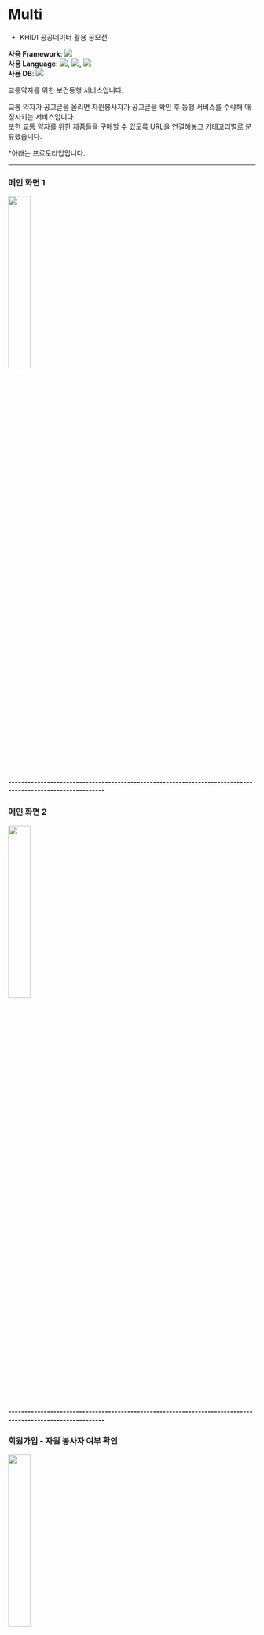 # Multi
* KHIDI 공공데이터 활용 공모전

**사용 Framework**: <img src="https://img.shields.io/badge/Django-3766AB?style=flat-square&logo=Django&logoColor=white"/>  
**사용 Language**: <img src="https://img.shields.io/badge/Python-3766AB?style=flat-square&logo=Python&logoColor=white"/>, <img src="https://img.shields.io/badge/HTML-3766AB?style=flat-square&logo=HTML&logoColor=white"/>, <img src="https://img.shields.io/badge/CSS-3766AB?style=flat-square&logo=CSS&logoColor=white"/>  
**사용 DB**: <img src="https://img.shields.io/badge/MariaDB-3766AB?style=flat-square&logo=MariaDB&logoColor=white"/>  

교통약자를 위한 보건동행 서비스입니다.

교통 약자가 공고글을 올리면 자원봉사자가 공고글을 확인 후 동행 서비스를 수락해 매칭시키는 서비스입니다.  
또한 교통 약자를 위한 제품들을 구매할 수 있도록 URL을 연결해놓고 카테고리별로 분류했습니다.

*아래는 프로토타입입니다.

---

### 메인 화면 1
<img src="https://github.com/user-attachments/assets/65933619-0538-4720-b884-ee5134ec8a3d" width="30%">

**----------------------------------------------------------------------------------------------------------**

### 메인 화면 2
<img src="https://github.com/user-attachments/assets/72991c94-16b1-4ce5-aaba-b0210c60285c" width="30%">

**----------------------------------------------------------------------------------------------------------**

### 회원가입 - 자원 봉사자 여부 확인
<img src="https://github.com/user-attachments/assets/5970cc0f-4ba2-4fed-831f-73ac14f0da0b" width="30%">

**----------------------------------------------------------------------------------------------------------**
### 로그인
<img src="https://github.com/user-attachments/assets/ff6a381b-ae83-4aed-903e-5cfdf06ff1fe" width="30%">

**----------------------------------------------------------------------------------------------------------**

### 교통 약자 글 작성
<img src="https://github.com/user-attachments/assets/e446f683-b555-4332-a2fa-63af01615711" width="30%">

**----------------------------------------------------------------------------------------------------------**
### 교통 약자 글 리스트 뷰
<img src="https://github.com/user-attachments/assets/049648cc-215e-4c26-91dc-b749705b2a4e" width="30%">

**----------------------------------------------------------------------------------------------------------**
### 봉사자 글 리스트 뷰
<img src="https://github.com/user-attachments/assets/81fd39b6-0e25-4c41-8e89-a9fda4d0c6dd" width="30%">

**----------------------------------------------------------------------------------------------------------**
### 교통 약자 글 디테일 뷰
<img src="https://github.com/user-attachments/assets/19095cba-a57b-469c-8acc-c74af5746356" width="30%">

**----------------------------------------------------------------------------------------------------------**

### 봉사자 글 디테일 뷰
<img src="https://github.com/user-attachments/assets/c5962a04-5ea0-4a25-99a8-e6b5a9d348ef" width="30%">

**----------------------------------------------------------------------------------------------------------**

### 교통 약자 내 글 확인
<img src="https://github.com/user-attachments/assets/09ad3739-dbb8-4d65-9e67-4cd1b2e198db" width="30%">

**----------------------------------------------------------------------------------------------------------**

### 동행자 매칭 완료 글 확인
<img src="https://github.com/user-attachments/assets/dd3d709f-1eb2-49ea-94b6-09aba7c1b71c" width="30%">

**----------------------------------------------------------------------------------------------------------**

### 동행자 정보 확인
<img src="https://github.com/user-attachments/assets/8c46287a-908c-482f-ae27-841c3c14f634" width="30%">

**----------------------------------------------------------------------------------------------------------**

### 교통 약자 관련 제품 리스트
<img src="https://github.com/user-attachments/assets/56f3a869-42c5-4d0f-8be0-aed7b2cb9c1e" width="30%">

**----------------------------------------------------------------------------------------------------------**

### 보건 동행 서비스 시설
<img src="https://github.com/user-attachments/assets/31f3defe-7ae3-448b-9dbb-d8fbb08e5f55" width="30%">
